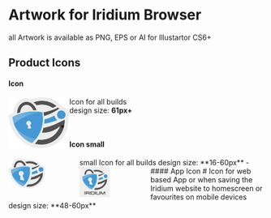 # Artwork for Iridium Browser
all Artwork is available as PNG, EPS or AI for Illustartor CS6+

## Product Icons #
      
#### Icon #
<img src="https://github.com/iridium-browser/artwork/blob/master/product-icon_RGB/iridium-icon_custom.png" height="100" width="120" align="left"></img>
Icon for all builds     
design size: **61px+**     
      
-
      
#### Icon small #
<img src="https://github.com/iridium-browser/artwork/blob/master/product-icon_RGB/iridium-icon_custom_small.png" height="60" width="72" align="left" style="margin-right:68px;">     
small Icon for all builds      
design size: **16-60px**    
-
#### App Icon #
<img src="https://github.com/iridium-browser/artwork/blob/master/product-icon_RGB/iridium-app_icon.png" height="60" width="60" align="left" style="margin-right:80px;">
Icon for web based App or when saving the Iridium website to homescreen or favourites on mobile devices     
design size: **48-60px**
